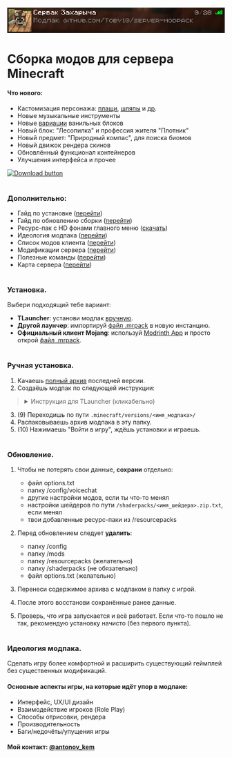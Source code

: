 <div align = center>

![](info/images/server_card.png)
</div>

# Сборка модов для сервера Minecraft

#### Что нового:
- Кастомизация персонажа: [плащи](https://modrinth.com/mod/craftablecapes/gallery), [шляпы](https://modrinth.com/mod/simple-hats) и [др](https://modrinth.com/mod/immersive-lanterns).
- Новые музыкальные инструменты
- Новые [вариации](https://modrinth.com/mod/some-more-blocks) ванильных блоков
- Новый блок: "Лесопилка" и профессия жителя "Плотник"
- Новый предмет: "Природный компас", для поиска биомов
- Новый движок рендера скинов
- Обновлённый функционал контейнеров
- Улучшения интерфейса и прочее

[![Download button]][Download link]
<br><br>

### Дополнительно:
- Гайд по установке ([перейти](#установка))
- Гайд по обновлению сборки ([перейти](#обновление))
- Ресурс-пак с HD фонами главного меню ([скачать](https://github.com/Toby10/server-modpack/releases/download/v1.6.1/HD.Panorama.Pack.zip))
- Идеология модпака ([перейти](#идеология-модпака))
- Список модов клиента ([перейти](info/modlist.md))
- Модификации сервера ([перейти](info/server_modlist.md))
- Полезные команды ([перейти](info/server_commands.md))
- Карта сервера ([перейти](info/images/map_overworld.png))
<br><br>

### Установка.
Выбери подходящий тебе вариант:
- **TLauncher**: установи модпак [вручную](#ручная-установка).
- **Другой лаунчер**: импортируй [файл .mrpack](https://github.com/Toby10/server-modpack/releases/download/v1.6.1/Server_Modpack_v1.6.1.mrpack) в новую инстанцию.
- **Официальный клиент Mojang**: используй [Modrinth App](https://modrinth.com/app) и просто открой [файл .mrpack](https://github.com/Toby10/server-modpack/releases/download/v1.6.1/Server_Modpack_v1.6.1.mrpack).
<br><br>

### Ручная установка.
1. Качаешь [полный архив][Download link] последней версии.
2. Создаёшь модпак по следующей инструкции:
> <details><summary>Инструкция для TLauncher (кликабельно)</summary>
> <br>
>     
> ![](info/images/guide_1.png)
> </details>

3. (9) Переходишь по пути `.minecraft/versions/<имя_модпака>/`
4. Распаковываешь архив модпака в эту папку.
5. (10) Нажимаешь "Войти в игру", ждёшь установки и играешь.
<br><br>

### Обновление.
1. Чтобы не потерять свои данные, **сохрани** отдельно:
    - файл options.txt
    - папку /config/voicechat
    - другие настройки модов, если ты что-то менял
    - настройки шейдеров по пути `/shaderpacks/<имя_шейдера>.zip.txt`, если менял
    - твои добавленные ресурс-паки из /resourcepacks

2. Перед обновлением следует **удалить**: 
    - папку /config
    - папку /mods
    - папку /resourcepacks (желательно)
    - папку /shaderpacks (не обязательно)
    - файл options.txt (желательно)

3. Перенеси содержимое архива с модпаком в папку с игрой.
4. После этого восстанови сохранённые ранее данные.
5. Проверь, что игра запускается и всё работает. Если что-то пошло не так, рекомендую установку начисто (без первого пункта).
<br><br>

### Идеология модпака.
Сделать игру более комфортной и расширить существующий геймплей без существенных модификаций.

#### Основные аспекты игры, на которые идёт упор в модпаке:
- Интерфейс, UX/UI дизайн
- Взаимодействие игроков (Role Play)
- Способы отрисовки, рендера
- Производительность
- Баги/недочёты/упущения игры

#### Мой контакт: [@antonov_kem](https://t.me/antonov_kem) 

<!---------------------------------[ Links ]---------------------------------->

[Download link]: https://github.com/Toby10/server-modpack/releases/download/v1.6.1/Server_Modpack_v1.6.1.zip
[Download button]: https://img.shields.io/badge/%D0%A1%D0%BA%D0%B0%D1%87%D0%B0%D1%82%D1%8C_%D0%B0%D1%80%D1%85%D0%B8%D0%B2-v1.6.1-gray?style=for-the-badge&labelColor=37a779
